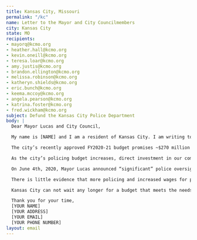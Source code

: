 ```yaml
---
title: Kansas City, Missouri
permalink: "/kc"
name: Letter to the Mayor and City Councilmembers
city: Kansas City
state: MO
recipients:
- mayorq@kcmo.org
- heather.hall@kcmo.org
- kevin.oneill@kcmo.org
- teresa.loar@kcmo.org
- amy.justis@kcmo.org
- brandon.ellington@kcmo.org
- melissa.robinson@kcmo.org
- katheryn.shields@kcmo.org
- eric.bunch@kcmo.org
- keema.mccoy@kcmo.org
- angela.pearson@kcmo.org
- katrina.foster@kcmo.org
- fred.wickham@kcmo.org
subject: Defund the Kansas City Police Department
body: |
  Dear Mayor Lucas and City Council,

  My name is [NAME] and I am a resident of Kansas City. I am writing to ask you to reallocate funds away from the KCPD and toward public resources such as healthcare services, housing, and education. I commend Mayor Lucas for de-escalating the protests in our city by removing the unnecessary and militarized police presence. Let that serve as a picture of how our city ought to operate as a whole.

  The city’s recently approved FY2020-21 budget promises ~$270 million to police alone, which is ~$50 million more than the entire budget for Neighborhoods, Housing, and Healthy Communities in this fiscal year. This year’s policing budget brings a $10.7 million increase from the previous year’s budget, an increase enabling ten new police officer positions as well as wage increases and pensions for existing officers.

  As the city’s policing budget increases, direct investment in our communities continues to be overlooked. No part of the budget was reserved for the fulfillment of Office of Tenant Advocate, a mere $1.2 million dollar budget proposal from the KC Tenants group to Mayor Lucas. This proposal, made to fulfill the Tenants Bill of Rights passed by the mayor and city council in December 2019, was seemingly ignored in the city’s budget. This is but one example of the way that police funding interferes with and blocks the allocation of funds back into our communities, as a result perpetuating racial and economic inequality in Kansas City.

  On June 4th, 2020, Mayor Lucas announced “significant” police oversight measures. While these measures indicate that the mayor and city council are open to hearing the demands of the people, the measures themselves do not address the issue of police department overfunding in the city’s FY2020-21 budget.

  There is little evidence that more policing and increased wages for police officers correlates to safer communities. Investment in the police does not equal an investment in communities. To truly help our citizens, I would like to see an immediate reconsideration and revision of police funding in our city so that we might begin to adequately invest in housing, jobs, youth programs, restorative justice, and mental health workers to keep the community safe.

  Kansas City can not wait any longer for a budget that meets the needs of its residents. The only way to achieve this is to take immediate steps to defund the police department.

  Thank you for your time,
  [YOUR NAME]
  [YOUR ADDRESS]
  [YOUR EMAIL]
  [YOUR PHONE NUMBER]
layout: email
---
```


